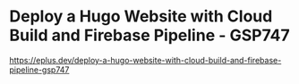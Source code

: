 # Deploy a Hugo Website with Cloud Build and Firebase Pipeline - GSP747

<https://eplus.dev/deploy-a-hugo-website-with-cloud-build-and-firebase-pipeline-gsp747>